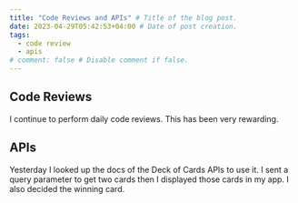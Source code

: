 ```yaml
---
title: "Code Reviews and APIs" # Title of the blog post.
date: 2023-04-29T05:42:53+04:00 # Date of post creation.
tags:
  - code review
  - apis
# comment: false # Disable comment if false.
---
```


## Code Reviews
I continue to perform daily code reviews. This has been very rewarding.

## APIs
Yesterday I looked up the docs of the Deck of Cards APIs to use it. I sent a query parameter to get two cards then 
I displayed those cards in my app. I also decided the winning card.
